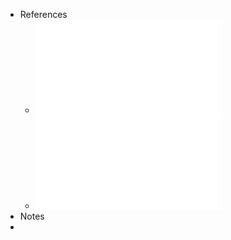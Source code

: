 - References
	- ![7. Series de Fourier.pdf](../assets/7._Series_de_Fourier_1735668800127_0.pdf)
	- ![7. Series de Fourier - Exercicios.pdf](../assets/7._Series_de_Fourier_-_Exercicios_1735668993722_0.pdf)
- Notes
-